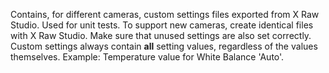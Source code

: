 Contains, for different cameras, custom settings files exported from X Raw Studio. Used for unit tests.
To support new cameras, create identical files with X Raw Studio. 
Make sure that unused settings are also set correctly. Custom settings always contain **all** setting values, regardless of the values themselves. Example: Temperature value for White Balance 'Auto'. 